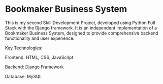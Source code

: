 # Bookmaker Business System

This is my second Skill Development Project, developed using Python Full Stack with the Django framework. It is an independent implementation of a Bookmaker Business System, designed to provide comprehensive backend functionality and user experience.

Key Technologies:

Frontend: HTML, CSS, JavaScript<br>

Backend: Django Framework<br>

Database: MySQL
